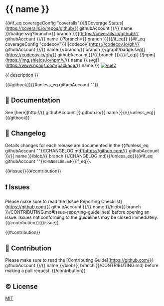 # {{ name }}

{{#if_eq coverageConfig "coveralls"}}[![Coverage Status](https://coveralls.io/repos/github/{{ githubAccount }}/{{ name }}/badge.svg?branch={{ branch }})](https://coveralls.io/github/{{ githubAccount }}/{{ name }}?branch={{ branch }}){{/if_eq}}
{{#if_eq coverageConfig "codecov"}}[![codecov](https://codecov.io/gh/{{ githubAccount }}/{{ name }}/branch/{{ branch }}/graph/badge.svg)](https://codecov.io/gh/{{ githubAccount }}/{{ branch }}){{/if_eq}}
[![npm](https://img.shields.io/npm/v/{{ name }}.svg)](https://www.npmjs.com/package/{{ name }})
[![vue2](https://img.shields.io/badge/vue-2.x-brightgreen.svg)](https://vuejs.org/)

{{ description }}

{{#gitbook}}{{#unless_eq githubAccount ""}}
## :book: Documentation
See [here](http://{{ githubAccount }}.github.io/{{ name }}/){{/unless_eq}}{{/gitbook}}

## :scroll: Changelog
Details changes for each release are documented in the {{#unless_eq githubAccount ""}}[CHANGELOG.md](https://github.com/{{ githubAccount }}/{{ name }}/blob/{{ branch }}/CHANGELOG.md){{/unless_eq}}{{#if_eq githubAccount ""}}`CHANGELOG.md`{{/if_eq}}.

{{#issue}}{{#contribution}}
## :exclamation: Issues
Please make sure to read the [Issue Reporting Checklist](https://github.com/{{ githubAccount }}/{{ name }}/blob/{{ branch }}/CONTRIBUTING.md#issue-reporting-guidelines) before opening an issue. Issues not conforming to the guidelines may be closed immediately.
{{/contribution}}{{/issue}}

{{#contribution}}
## :muscle: Contribution
Please make sure to read the [Contributing Guide](https://github.com/{{ githubAccount }}/{{ name }}/blob/{{ branch }}/CONTRIBUTING.md) before making a pull request.
{{/contribution}}

## :copyright: License

[MIT](http://opensource.org/licenses/MIT)
